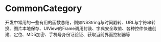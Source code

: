 # CommonCategory
开发中常用的一些有用的函数总结，例如NSString与时间戳转、URL与字符串转换、图片本地保存、UIView的Frame调用封装、字典安全取值、各种控件快速创建、定位、MD5加密、手机号身份证验证、获取当前界面控制器等

